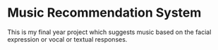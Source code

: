 # Music Recommendation System
This is my final year project which suggests music based on the facial expression or vocal or textual responses.
